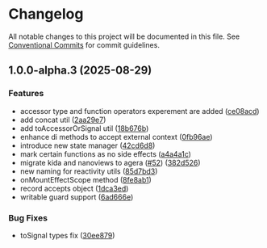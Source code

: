 # Changelog

All notable changes to this project will be documented in this file.
See [Conventional Commits](https://conventionalcommits.org) for commit guidelines.

## 1.0.0-alpha.3 (2025-08-29)

### Features

* accessor type and function operators experement are added ([ce08acd](https://github.com/TrigenSoftware/nanoviews/commit/ce08acd2dc9454651869b12e83094880a949d477))
* add concat util ([2aa29e7](https://github.com/TrigenSoftware/nanoviews/commit/2aa29e7e265642da921489c38ad658daa18fb979))
* add toAccessorOrSignal util ([18b676b](https://github.com/TrigenSoftware/nanoviews/commit/18b676bc98c3e90ce5b790f116d4af4950bddfda))
* enhance di methods to accept external context ([0fb96ae](https://github.com/TrigenSoftware/nanoviews/commit/0fb96ae17e656394126eed33dfe1c86e3e30ea55))
* introduce new state manager ([42cd6d8](https://github.com/TrigenSoftware/nanoviews/commit/42cd6d8f013bfdf0605eb6257b473890c874db30))
* mark certain functions as no side effects ([a4a4a1c](https://github.com/TrigenSoftware/nanoviews/commit/a4a4a1c66316f3e1a4cd5cd3f519f72e9eb556b3))
* migrate kida and nanoviews to agera ([#52](https://github.com/TrigenSoftware/nanoviews/issues/52)) ([382d526](https://github.com/TrigenSoftware/nanoviews/commit/382d526dd3a4d4f1bad2fa29e4fefcf5fd9cab47))
* new naming for reactivity utils ([85d7bd3](https://github.com/TrigenSoftware/nanoviews/commit/85d7bd35355afd8e542e426b7b83fc1d5c812db7))
* onMountEffectScope method ([8fe8ab1](https://github.com/TrigenSoftware/nanoviews/commit/8fe8ab1cd2ecc59e8803bef437d4e9665c3b7996))
* record accepts object ([1dca3ed](https://github.com/TrigenSoftware/nanoviews/commit/1dca3ede5873d68fba894c4e66e9ae27cc982de5))
* writable guard support ([6ad666e](https://github.com/TrigenSoftware/nanoviews/commit/6ad666e2c304ea43280d79b2749c4f899ef7128c))

### Bug Fixes

* toSignal types fix ([30ee879](https://github.com/TrigenSoftware/nanoviews/commit/30ee87935de467cb653d1d4e4b6a4e690e693bc5))
